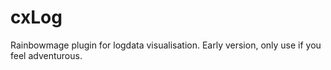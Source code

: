 # cxLog

Rainbowmage plugin for logdata visualisation.
Early version, only use if you feel adventurous.
